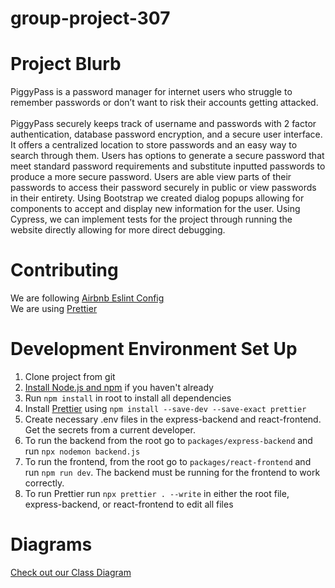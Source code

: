 # group-project-307

# Project Blurb
PiggyPass is a password manager for internet users who struggle to remember passwords or don’t want to risk their accounts getting attacked. 
<br /><br />
PiggyPass securely keeps track of username and passwords with 2 factor authentication, database password encryption, and a secure user interface. It offers a centralized location to store passwords and an easy way to search through them. Users has options to generate a secure password that meet standard password requirements and substitute inputted passwords to produce a more secure password. Users are able view parts of their passwords to access their password securely in public or view passwords in their entirety.
Using Bootstrap we created dialog popups allowing for components to accept and display new information for the user. Using Cypress, we can implement tests for the project through running the website directly allowing for more direct debugging.

# Contributing
We are following [Airbnb Eslint Config](https://www.npmjs.com/package/eslint-config-airbnb)
<br />
We are using [Prettier](https://prettier.io/)

# Development Environment Set Up
1. Clone project from git
2. [Install Node.js and npm](https://nodejs.org/en/download/) if you haven't already
3. Run ```npm install``` in root to install all dependencies
4. Install [Prettier](https://prettier.io/docs/en/install) using ```npm install --save-dev --save-exact prettier```
5. Create necessary .env files in the express-backend and react-frontend. Get the secrets from a current developer.
6. To run the backend from the root go to ```packages/express-backend``` and run ```npx nodemon backend.js```
7. To run the frontend, from the root go to ```packages/react-frontend``` and run ```npm run dev```. The backend must be running for the frontend to work correctly.
8. To run Prettier run ```npx prettier . --write``` in either the root file, express-backend, or react-frontend to edit all files

# Diagrams
[Check out our Class Diagram](docs/diagram.md)
